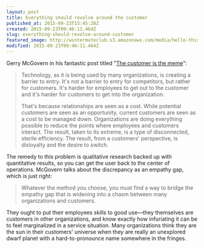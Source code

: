 ```yaml
---
layout: post
title: Everything should revolve around the customer
published_at: 2015-09-23T15:45:28Z
created: 2015-09-23T09:46:11.464Z
slug: everything-should-revolve-around-customer
featured_image: http://wintermuteclub.s3.amazonaws.com/media/hello-this-is-dog.jpg
modified: 2015-09-23T09:46:11.464Z
---
```

Gerry McGovern in his fantastic post titled "[The customer is the meme](http://www.gerrymcgovern.com/new-thinking/customer-meme)":

> Technology, as it is being used by many organizations, is creating a barrier to entry. It's not a barrier to entry for competitors, but rather for customers. It's harder for employees to get out to the customer and it's harder for customers to get into the organization.
>
> That's because relationships are seen as a cost. While potential customers are seen as an opportunity, current customers are seen as a cost to be managed down. Organizations are doing everything possible to reduce the points where employees and customers interact. The result, taken to its extreme, is a type of disconnected, sterile efficiency. The result, from a customers' perspective, is disloyalty and the desire to switch.

The remedy to this problem is qualitative research backed up with quantitative results, so you can get the user back to the center of operations. McGovern talks about the discrepancy as an empathy gap, which is just right:

> Whatever the method you choose, you must find a way to bridge the empathy gap that is widening into a chasm between many organizations and customers.

They ought to put their employees skills to good use—they themselves are customers in other organizations, and know exactly how infuriating it can be to feel marginalized in a service situation. Many organizations think they are the sun in their customers' universe when they are really an unexplored dwarf planet with a hard-to-pronounce name somewhere in the fringes.
